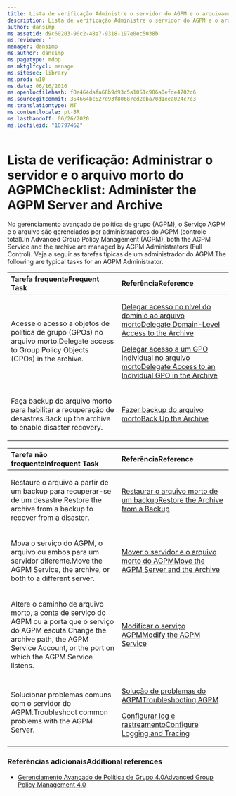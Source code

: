 ```yaml
---
title: Lista de verificação Administre o servidor do AGPM e o arquivamento
description: Lista de verificação Administre o servidor do AGPM e o arquivamento
author: dansimp
ms.assetid: d9c60203-90c2-48a7-9318-197e0ec5038b
ms.reviewer: ''
manager: dansimp
ms.author: dansimp
ms.pagetype: mdop
ms.mktglfcycl: manage
ms.sitesec: library
ms.prod: w10
ms.date: 06/16/2016
ms.openlocfilehash: f0e464dafa68b9d93c5a1051c986a0efde4702c6
ms.sourcegitcommit: 354664bc527d93f80687cd2eba70d1eea024c7c3
ms.translationtype: MT
ms.contentlocale: pt-BR
ms.lasthandoff: 06/26/2020
ms.locfileid: "10797462"
---
```

# <span data-ttu-id="5d93b-103">Lista de verificação: Administrar o servidor e o arquivo morto do AGPM</span><span class="sxs-lookup"><span data-stu-id="5d93b-103">Checklist: Administer the AGPM Server and Archive</span></span>


<span data-ttu-id="5d93b-104">No gerenciamento avançado de política de grupo (AGPM), o Serviço AGPM e o arquivo são gerenciados por administradores do AGPM (controle total).</span><span class="sxs-lookup"><span data-stu-id="5d93b-104">In Advanced Group Policy Management (AGPM), both the AGPM Service and the archive are managed by AGPM Administrators (Full Control).</span></span> <span data-ttu-id="5d93b-105">Veja a seguir as tarefas típicas de um administrador do AGPM.</span><span class="sxs-lookup"><span data-stu-id="5d93b-105">The following are typical tasks for an AGPM Administrator.</span></span>

<table>
<colgroup>
<col width="50%" />
<col width="50%" />
</colgroup>
<thead>
<tr class="header">
<th align="left"><span data-ttu-id="5d93b-106">Tarefa frequente</span><span class="sxs-lookup"><span data-stu-id="5d93b-106">Frequent Task</span></span></th>
<th align="left"><span data-ttu-id="5d93b-107">Referência</span><span class="sxs-lookup"><span data-stu-id="5d93b-107">Reference</span></span></th>
</tr>
</thead>
<tbody>
<tr class="odd">
<td align="left"><p><span data-ttu-id="5d93b-108">Acesse o acesso a objetos de política de grupo (GPOs) no arquivo morto.</span><span class="sxs-lookup"><span data-stu-id="5d93b-108">Delegate access to Group Policy Objects (GPOs) in the archive.</span></span></p></td>
<td align="left"><p><a href="delegate-domain-level-access-to-the-archive-agpm40.md" data-raw-source="[Delegate Domain-Level Access to the Archive](delegate-domain-level-access-to-the-archive-agpm40.md)"><span data-ttu-id="5d93b-109">Delegar acesso no nível do domínio ao arquivo morto</span><span class="sxs-lookup"><span data-stu-id="5d93b-109">Delegate Domain-Level Access to the Archive</span></span></a></p>
<p><a href="delegate-access-to-an-individual-gpo-in-the-archive-agpm40.md" data-raw-source="[Delegate Access to an Individual GPO in the Archive](delegate-access-to-an-individual-gpo-in-the-archive-agpm40.md)"><span data-ttu-id="5d93b-110">Delegar acesso a um GPO individual no arquivo morto</span><span class="sxs-lookup"><span data-stu-id="5d93b-110">Delegate Access to an Individual GPO in the Archive</span></span></a></p></td>
</tr>
<tr class="even">
<td align="left"><p><span data-ttu-id="5d93b-111">Faça backup do arquivo morto para habilitar a recuperação de desastres.</span><span class="sxs-lookup"><span data-stu-id="5d93b-111">Back up the archive to enable disaster recovery.</span></span></p></td>
<td align="left"><p><a href="back-up-the-archive-agpm40.md" data-raw-source="[Back Up the Archive](back-up-the-archive-agpm40.md)"><span data-ttu-id="5d93b-112">Fazer backup do arquivo morto</span><span class="sxs-lookup"><span data-stu-id="5d93b-112">Back Up the Archive</span></span></a></p></td>
</tr>
</tbody>
</table>

 

<table>
<colgroup>
<col width="50%" />
<col width="50%" />
</colgroup>
<thead>
<tr class="header">
<th align="left"><span data-ttu-id="5d93b-113">Tarefa não frequente</span><span class="sxs-lookup"><span data-stu-id="5d93b-113">Infrequent Task</span></span></th>
<th align="left"><span data-ttu-id="5d93b-114">Referência</span><span class="sxs-lookup"><span data-stu-id="5d93b-114">Reference</span></span></th>
</tr>
</thead>
<tbody>
<tr class="odd">
<td align="left"><p><span data-ttu-id="5d93b-115">Restaure o arquivo a partir de um backup para recuperar-se de um desastre.</span><span class="sxs-lookup"><span data-stu-id="5d93b-115">Restore the archive from a backup to recover from a disaster.</span></span></p></td>
<td align="left"><p><a href="restore-the-archive-from-a-backup-agpm40.md" data-raw-source="[Restore the Archive from a Backup](restore-the-archive-from-a-backup-agpm40.md)"><span data-ttu-id="5d93b-116">Restaurar o arquivo morto de um backup</span><span class="sxs-lookup"><span data-stu-id="5d93b-116">Restore the Archive from a Backup</span></span></a></p></td>
</tr>
<tr class="even">
<td align="left"><p><span data-ttu-id="5d93b-117">Mova o serviço do AGPM, o arquivo ou ambos para um servidor diferente.</span><span class="sxs-lookup"><span data-stu-id="5d93b-117">Move the AGPM Service, the archive, or both to a different server.</span></span></p></td>
<td align="left"><p><a href="move-the-agpm-server-and-the-archive-agpm40.md" data-raw-source="[Move the AGPM Server and the Archive](move-the-agpm-server-and-the-archive-agpm40.md)"><span data-ttu-id="5d93b-118">Mover o servidor e o arquivo morto do AGPM</span><span class="sxs-lookup"><span data-stu-id="5d93b-118">Move the AGPM Server and the Archive</span></span></a></p></td>
</tr>
<tr class="odd">
<td align="left"><p><span data-ttu-id="5d93b-119">Altere o caminho de arquivo morto, a conta de serviço do AGPM ou a porta que o serviço do AGPM escuta.</span><span class="sxs-lookup"><span data-stu-id="5d93b-119">Change the archive path, the AGPM Service Account, or the port on which the AGPM Service listens.</span></span></p></td>
<td align="left"><p><a href="modify-the-agpm-service-agpm40.md" data-raw-source="[Modify the AGPM Service](modify-the-agpm-service-agpm40.md)"><span data-ttu-id="5d93b-120">Modificar o serviço AGPM</span><span class="sxs-lookup"><span data-stu-id="5d93b-120">Modify the AGPM Service</span></span></a></p></td>
</tr>
<tr class="even">
<td align="left"><p><span data-ttu-id="5d93b-121">Solucionar problemas comuns com o servidor do AGPM.</span><span class="sxs-lookup"><span data-stu-id="5d93b-121">Troubleshoot common problems with the AGPM Server.</span></span></p></td>
<td align="left"><p><a href="troubleshooting-agpm-agpm40.md" data-raw-source="[Troubleshooting AGPM](troubleshooting-agpm-agpm40.md)"><span data-ttu-id="5d93b-122">Solução de problemas do AGPM</span><span class="sxs-lookup"><span data-stu-id="5d93b-122">Troubleshooting AGPM</span></span></a></p>
<p><a href="configure-logging-and-tracing-agpm40.md" data-raw-source="[Configure Logging and Tracing](configure-logging-and-tracing-agpm40.md)"><span data-ttu-id="5d93b-123">Configurar log e rastreamento</span><span class="sxs-lookup"><span data-stu-id="5d93b-123">Configure Logging and Tracing</span></span></a></p></td>
</tr>
</tbody>
</table>

 

### <span data-ttu-id="5d93b-124">Referências adicionais</span><span class="sxs-lookup"><span data-stu-id="5d93b-124">Additional references</span></span>

-   [<span data-ttu-id="5d93b-125">Gerenciamento Avançado de Política de Grupo 4.0</span><span class="sxs-lookup"><span data-stu-id="5d93b-125">Advanced Group Policy Management 4.0</span></span>](advanced-group-policy-management-40.md)

 

 





